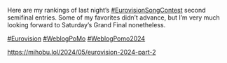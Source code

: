 Here are my rankings of last night’s [\#<span>EurovisionSongContest</span>](https://social.lol/tags/EurovisionSongContest) second semifinal entries. Some of my favorites didn’t advance, but I’m very much looking forward to Saturday’s Grand Final nonetheless.

[\#<span>Eurovision</span>](https://social.lol/tags/Eurovision) [\#<span>WeblogPoMo</span>](https://social.lol/tags/WeblogPoMo) [\#<span>WeblogPomo2024</span>](https://social.lol/tags/WeblogPomo2024)

[<span class="invisible">https://</span><span class="ellipsis">mihobu.lol/2024/05/eurovision-</span><span class="invisible">2024-part-2</span>](https://mihobu.lol/2024/05/eurovision-2024-part-2)